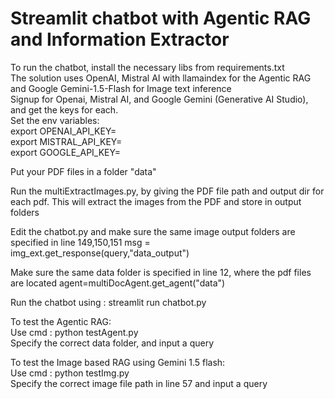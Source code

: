 <h1> Streamlit chatbot with Agentic RAG and Information Extractor </h1>

<p>To run the chatbot, install the necessary libs from requirements.txt <br>
The solution uses OpenAI, Mistral AI with llamaindex for the Agentic RAG and Google Gemini-1.5-Flash for Image text inference<br>
Signup for Openai, Mistral AI, and Google Gemini (Generative AI Studio), and get the keys for each.<br>
Set the env variables:<br>
export OPENAI_API_KEY=<br>
export MISTRAL_API_KEY=<br>
export GOOGLE_API_KEY=<br>

Put your PDF files in a folder "data"<br>

Run the multiExtractImages.py, by giving the PDF file path and output dir for each pdf. This will extract
the images from the PDF and store in output folders<br>

Edit the chatbot.py and make sure the same image output folders are specified in line 149,150,151
msg = img_ext.get_response(query,"data_output") <br>

Make sure the same data folder is specified in line 12, where the pdf files are located
agent=multiDocAgent.get_agent("data")<br>

Run the chatbot using : streamlit run chatbot.py<br>
</p>

<p> To test the Agentic RAG:<br>
Use cmd : python testAgent.py<br>
Specify the correct data folder, and input a query<br>
</p>

<p> To test the Image based RAG using Gemini 1.5 flash:<br>
Use cmd : python testImg.py<br>
Specify the correct image file path in line 57 and input a query <br>
</p>
